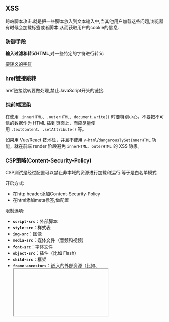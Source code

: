## XSS

跨站脚本攻击.就是把一些脚本放入到文本输入中,当其他用户加载这些问题,浏览器有时候会加载标签或者脚本,从而获取用户的cookie的信息.

### 防御手段

**输入过滤和转义HTML**,对一些特定的字符进行转义:

[要转义的字符](xss/Untitled.csv)

### href链接跳转

href链接跳转要做处理,禁止JavaScript开头的链接.

### 纯前端渲染

在使用 `.innerHTML`、`.outerHTML`、`document.write()` 时要特别小心，不要把不可信的数据作为 HTML 插到页面上，而应尽量使用 `.textContent`、`.setAttribute()` 等。

如果用 Vue/React 技术栈，并且不使用 `v-html`/`dangerouslySetInnerHTML` 功能，就在前端 render 阶段避免 `innerHTML`、`outerHTML` 的 XSS 隐患。

### CSP策略(Content-Security-Policy)

CSP测试是经过配置可以禁止非本域的资源进行加载和运行.等于是白名单模式

开启方式:

- 在http header添加Content-Security-Policy
- 在html添加meta标签,做配置

限制选项:

- **`script-src`**：外部脚本
- **`style-src`**：样式表
- **`img-src`**：图像
- **`media-src`**：媒体文件（音频和视频）
- **`font-src`**：字体文件
- **`object-src`**：插件（比如 Flash）
- **`child-src`**：框架
- **`frame-ancestors`**：嵌入的外部资源（比如<frame>、<iframe>、<embed>和<applet>）
- **`connect-src`**：HTTP 连接（通过 XHR、WebSockets、EventSource等）
- **`worker-src`**：`worker`脚本
- **`manifest-src`**：manifest 文件
- `report-uri`:像目标主机报告注入行为